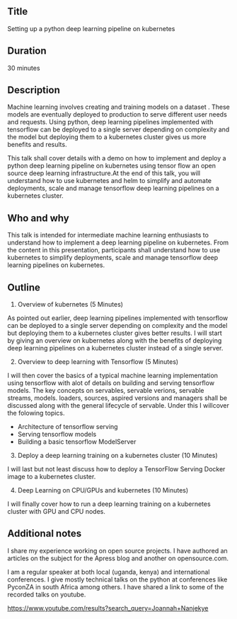 ## Title 

Setting up a python deep learning pipeline on kubernetes 

## Duration

30 minutes

## Description 

Machine learning involves creating and training models on a dataset . These models are eventually deployed to production
to serve different user needs and requests. Using python, deep learning pipelines implemented with tensorflow can be deployed to a single server depending on complexity and the model but deploying them to a kubernetes cluster gives us more benefits and results.

This talk shall cover details with a demo on how to implement and deploy a python deep learning pipeline on kubernetes using 
tensor flow an open source deep learning infrastructure.At the end of this talk, you will understand how to use kubernetes 
and helm to simplify and automate deployments, scale and manage tensorflow deep learning pipelines on a kubernetes cluster. 

## Who and why

This talk is intended for intermediate machine learning enthusiasts to understand how to implement a deep learning pipeline on 
kubernetes. From the content in this presentation, participants shall understand how to use kubernetes to simplify deployments, 
scale and manage tensorflow deep learning pipelines on kubernetes. 

## Outline 

1. Overview of kubernetes (5 Minutes)

As pointed out earlier, deep learning pipelines implemented with tensorflow can be deployed to a single server depending on 
complexity and the model but deploying them to a kubernetes cluster gives better results. I will start by giving an overview on
kubernetes along with the benefits of deploying deep learning pipelines on a kubernetes cluster instead of a single server.

2. Overview to deep learning with Tensorflow (5 Minutes)

I will then cover the basics of a typical machine learning implementation using tensorflow with alot of details on building and serving tensorflow models. The key concepts on servables, servable verions, servable streams, models. loaders, sources, aspired versions and managers shall be discussed along with the general lifecycle of servable. Under this I  willcover the folowing topics.
  - Architecture of tensorflow serving
  - Serving tensorflow models
  - Building a basic tensorflow ModelServer

3. Deploy a deep learning training on a kubernetes cluster (10 Minutes)

I will last but not least discuss how to deploy a TensorFlow Serving Docker image to a kubernetes cluster.

4. Deep Learning on CPU/GPUs and kubernetes  (10 Minutes)

I will finally cover how to run a deep learning training on a kubernetes cluster with GPU and CPU nodes.

## Additional notes 

I share my experience working on open source projects. I have authored an articles on the subject for the Apress blog and  another on opensource.com.

I am a regular speaker at both local (uganda, kenya) and international conferences. I give mostly technical talks on the python at conferences like PyconZA in south Africa among others. I have shared a link to some of the recorded talks on youtube.

https://www.youtube.com/results?search_query=Joannah+Nanjekye
